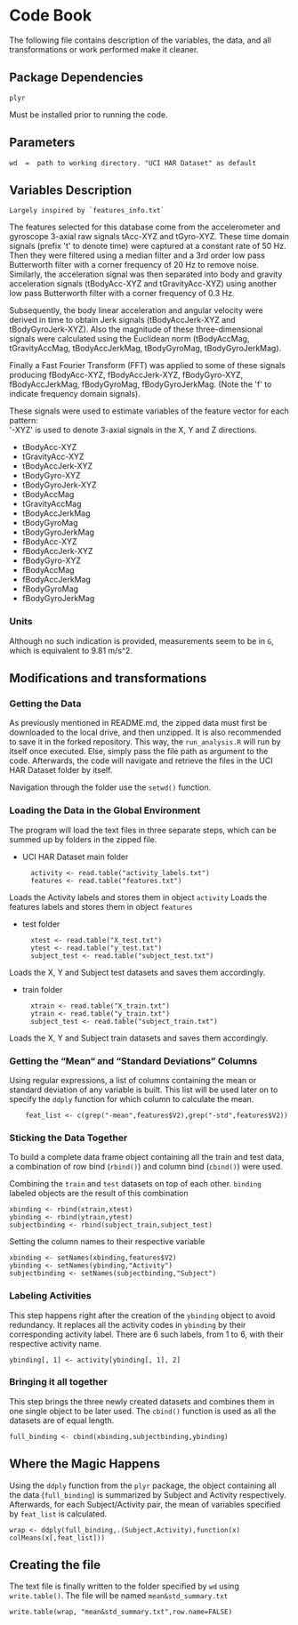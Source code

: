 #   Code Book
The following file contains description of the variables, the data, and all transformations or work performed make it cleaner.


##  Package Dependencies
    plyr
Must be installed prior to running the code.

##  Parameters

    wd  =  path to working directory. "UCI HAR Dataset" as default

##  Variables Description

    Largely inspired by `features_info.txt`

The features selected for this database come from the accelerometer and gyroscope 3-axial raw signals tAcc-XYZ and tGyro-XYZ. These time domain signals (prefix 't' to denote time) were captured at a constant rate of 50 Hz. Then they were filtered using a median filter and a 3rd order low pass Butterworth filter with a corner frequency of 20 Hz to remove noise. Similarly, the acceleration signal was then separated into body and gravity acceleration signals (tBodyAcc-XYZ and tGravityAcc-XYZ) using another low pass Butterworth filter with a corner frequency of 0.3 Hz. 

Subsequently, the body linear acceleration and angular velocity were derived in time to obtain Jerk signals (tBodyAccJerk-XYZ and tBodyGyroJerk-XYZ). Also the magnitude of these three-dimensional signals were calculated using the Euclidean norm (tBodyAccMag, tGravityAccMag, tBodyAccJerkMag, tBodyGyroMag, tBodyGyroJerkMag). 

Finally a Fast Fourier Transform (FFT) was applied to some of these signals producing fBodyAcc-XYZ, fBodyAccJerk-XYZ, fBodyGyro-XYZ, fBodyAccJerkMag, fBodyGyroMag, fBodyGyroJerkMag. (Note the 'f' to indicate frequency domain signals). 

These signals were used to estimate variables of the feature vector for each pattern:  
'-XYZ' is used to denote 3-axial signals in the X, Y and Z directions.

* tBodyAcc-XYZ
* tGravityAcc-XYZ
* tBodyAccJerk-XYZ
* tBodyGyro-XYZ
* tBodyGyroJerk-XYZ
* tBodyAccMag
* tGravityAccMag
* tBodyAccJerkMag
* tBodyGyroMag
* tBodyGyroJerkMag
* fBodyAcc-XYZ
* fBodyAccJerk-XYZ
* fBodyGyro-XYZ
* fBodyAccMag
* fBodyAccJerkMag
* fBodyGyroMag
* fBodyGyroJerkMag

### Units

Although no such indication is provided, measurements seem to be in `G`, which is equivalent to 9.81 m/s^2.

##  Modifications and transformations

### Getting the Data

As previously mentioned in README.md, the zipped data must first be downloaded to the local drive, and then unzipped. It is also recommended to save it in the forked repository.
This way, the `run_analysis.R` will run by itself once executed. Else, simply pass the file path as argument to the code.
Afterwards, the code will navigate and retrieve the files in the UCI HAR Dataset folder by itself.

Navigation through the folder use the `setwd()` function.

### Loading the Data in the Global Environment

The program will load the text files in three separate steps, which can be summed up by folders in the zipped file.

* UCI HAR Dataset main folder

        activity <- read.table("activity_labels.txt")
        features <- read.table("features.txt")
Loads the Activity labels and stores them in object `activity`
Loads the features labels and stores them in object `features`

* test folder

        xtest <- read.table("X_test.txt")
        ytest <- read.table("y_test.txt")
        subject_test <- read.table("subject_test.txt")
Loads the X, Y and Subject test datasets and saves them accordingly.

* train folder

        xtrain <- read.table("X_train.txt")
        ytrain <- read.table("y_train.txt")
        subject_test <- read.table("subject_train.txt")
Loads the X, Y and Subject train datasets and saves them accordingly.

### Getting the “Mean“ and “Standard Deviations” Columns
Using regular expressions, a list of columns containing the mean or standard deviation of any variable is built.
This list will be used later on to specify the `ddply` function for which column to calculate the mean.

        feat_list <- c(grep("-mean",features$V2),grep("-std",features$V2))


### Sticking the Data Together
To build a complete data frame object containing all the train and test data, a combination of row bind (`rbind()`) and column bind (`cbind()`) were used.

Combining the `train` and `test` datasets on top of each other. `binding` labeled objects are the result of this combination
    
    xbinding <- rbind(xtrain,xtest)
    ybinding <- rbind(ytrain,ytest)
    subjectbinding <- rbind(subject_train,subject_test)

Setting the column names to their respective variable
    
    xbinding <- setNames(xbinding,features$V2)
    ybinding <- setNames(ybinding,"Activity")
    subjectbinding <- setNames(subjectbinding,"Subject")

### Labeling Activities

This step happens right after the creation of the `ybinding` object to avoid redundancy. It replaces all the activity codes in `ybinding` by their corresponding activity label. There are 6 such labels, from 1 to 6, with their respective activity name.
        
    ybinding[, 1] <- activity[ybinding[, 1], 2]
        
### Bringing it all together

This step brings the three newly created datasets and combines them in one single object to be later used. The `cbind()` function is used as all the datasets are of equal length.

    full_binding <- cbind(xbinding,subjectbinding,ybinding)

## Where the Magic Happens
Using the `ddply` function from the `plyr` package, the object containing all the data (`full_binding`) is summarized by Subject and Activity respectively.
Afterwards, for each Subject/Activity pair, the mean of variables specified by `feat_list` is calculated.
        
    wrap <- ddply(full_binding,.(Subject,Activity),function(x) colMeans(x[,feat_list]))
        
## Creating the file
The text file is finally written to the folder specified by `wd` using `write.table()`. The file will be named `mean&std_summary.txt`
    
    write.table(wrap, "mean&std_summary.txt",row.name=FALSE)

